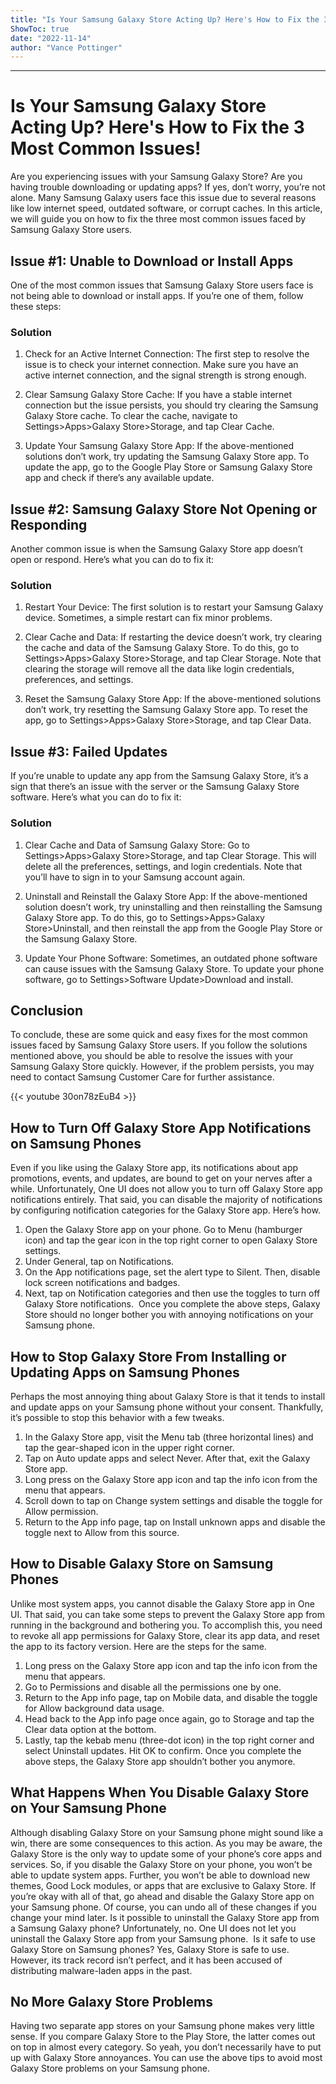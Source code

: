 ```yaml
---
title: "Is Your Samsung Galaxy Store Acting Up? Here's How to Fix the 3 Most Common Issues!"
ShowToc: true 
date: "2022-11-14"
author: "Vance Pottinger"
---
```

*****
# Is Your Samsung Galaxy Store Acting Up? Here's How to Fix the 3 Most Common Issues!

Are you experiencing issues with your Samsung Galaxy Store? Are you having trouble downloading or updating apps? If yes, don’t worry, you’re not alone. Many Samsung Galaxy users face this issue due to several reasons like low internet speed, outdated software, or corrupt caches. In this article, we will guide you on how to fix the three most common issues faced by Samsung Galaxy Store users.

## Issue #1: Unable to Download or Install Apps 

One of the most common issues that Samsung Galaxy Store users face is not being able to download or install apps. If you’re one of them, follow these steps:

### Solution 

1. Check for an Active Internet Connection: The first step to resolve the issue is to check your internet connection. Make sure you have an active internet connection, and the signal strength is strong enough.

2. Clear Samsung Galaxy Store Cache: If you have a stable internet connection but the issue persists, you should try clearing the Samsung Galaxy Store cache. To clear the cache, navigate to Settings>Apps>Galaxy Store>Storage, and tap Clear Cache.

3. Update Your Samsung Galaxy Store App: If the above-mentioned solutions don’t work, try updating the Samsung Galaxy Store app. To update the app, go to the Google Play Store or Samsung Galaxy Store app and check if there’s any available update.

## Issue #2: Samsung Galaxy Store Not Opening or Responding 

Another common issue is when the Samsung Galaxy Store app doesn’t open or respond. Here’s what you can do to fix it:

### Solution 

1. Restart Your Device: The first solution is to restart your Samsung Galaxy device. Sometimes, a simple restart can fix minor problems.

2. Clear Cache and Data: If restarting the device doesn’t work, try clearing the cache and data of the Samsung Galaxy Store. To do this, go to Settings>Apps>Galaxy Store>Storage, and tap Clear Storage. Note that clearing the storage will remove all the data like login credentials, preferences, and settings.

3. Reset the Samsung Galaxy Store App: If the above-mentioned solutions don’t work, try resetting the Samsung Galaxy Store app. To reset the app, go to Settings>Apps>Galaxy Store>Storage, and tap Clear Data.

## Issue #3: Failed Updates 

If you’re unable to update any app from the Samsung Galaxy Store, it’s a sign that there’s an issue with the server or the Samsung Galaxy Store software. Here’s what you can do to fix it:

### Solution 

1. Clear Cache and Data of Samsung Galaxy Store: Go to Settings>Apps>Galaxy Store>Storage, and tap Clear Storage. This will delete all the preferences, settings, and login credentials. Note that you’ll have to sign in to your Samsung account again.

2. Uninstall and Reinstall the Galaxy Store App: If the above-mentioned solution doesn’t work, try uninstalling and then reinstalling the Samsung Galaxy Store app. To do this, go to Settings>Apps>Galaxy Store>Uninstall, and then reinstall the app from the Google Play Store or the Samsung Galaxy Store.

3. Update Your Phone Software: Sometimes, an outdated phone software can cause issues with the Samsung Galaxy Store. To update your phone software, go to Settings>Software Update>Download and install.

## Conclusion 

To conclude, these are some quick and easy fixes for the most common issues faced by Samsung Galaxy Store users. If you follow the solutions mentioned above, you should be able to resolve the issues with your Samsung Galaxy Store quickly. However, if the problem persists, you may need to contact Samsung Customer Care for further assistance.

{{< youtube 30on78zEuB4 >}} 



## How to Turn Off Galaxy Store App Notifications on Samsung Phones


Even if you like using the Galaxy Store app, its notifications about app promotions, events, and updates, are bound to get on your nerves after a while. Unfortunately, One UI does not allow you to turn off Galaxy Store app notifications entirely. That said, you can disable the majority of notifications by configuring notification categories for the Galaxy Store app. Here’s how.
1. Open the Galaxy Store app on your phone. Go to Menu (hamburger icon) and tap the gear icon in the top right corner to open Galaxy Store settings. 
2. Under General, tap on Notifications. 
3. On the App notifications page, set the alert type to Silent. Then, disable lock screen notifications and badges.
4. Next, tap on Notification categories and then use the toggles to turn off Galaxy Store notifications. 
Once you complete the above steps, Galaxy Store should no longer bother you with annoying notifications on your Samsung phone. 

 
## How to Stop Galaxy Store From Installing or Updating Apps on Samsung Phones


Perhaps the most annoying thing about Galaxy Store is that it tends to install and update apps on your Samsung phone without your consent. Thankfully, it’s possible to stop this behavior with a few tweaks. 
1. In the Galaxy Store app, visit the Menu tab (three horizontal lines) and tap the gear-shaped icon in the upper right corner. 
2. Tap on Auto update apps and select Never. After that, exit the Galaxy Store app.
3. Long press on the Galaxy Store app icon and tap the info icon from the menu that appears. 
4. Scroll down to tap on Change system settings and disable the toggle for Allow permission. 
5. Return to the App info page, tap on Install unknown apps and disable the toggle next to Allow from this source. 

 
## How to Disable Galaxy Store on Samsung Phones 


Unlike most system apps, you cannot disable the Galaxy Store app in One UI. That said, you can take some steps to prevent the Galaxy Store app from running in the background and bothering you. To accomplish this, you need to revoke all app permissions for Galaxy Store, clear its app data, and reset the app to its factory version. Here are the steps for the same.
1. Long press on the Galaxy Store app icon and tap the info icon from the menu that appears.
2. Go to Permissions and disable all the permissions one by one. 
3. Return to the App info page, tap on Mobile data, and disable the toggle for Allow background data usage.
4. Head back to the App info page once again, go to Storage and tap the Clear data option at the bottom. 
5. Lastly, tap the kebab menu (three-dot icon) in the top right corner and select Uninstall updates. Hit OK to confirm.
Once you complete the above steps, the Galaxy Store app shouldn’t bother you anymore.

 
## What Happens When You Disable Galaxy Store on Your Samsung Phone 


Although disabling Galaxy Store on your Samsung phone might sound like a win, there are some consequences to this action. 
As you may be aware, the Galaxy Store is the only way to update some of your phone’s core apps and services. So, if you disable the Galaxy Store on your phone, you won’t be able to update system apps. Further, you won’t be able to download new themes, Good Lock modules, or apps that are exclusive to Galaxy Store. 
If you’re okay with all of that, go ahead and disable the Galaxy Store app on your Samsung phone. Of course, you can undo all of these changes if you change your mind later.
Is it possible to uninstall the Galaxy Store app from a Samsung Galaxy phone?
Unfortunately, no. One UI does not let you uninstall the Galaxy Store app from your Samsung phone. 
Is it safe to use Galaxy Store on Samsung phones?
Yes, Galaxy Store is safe to use. However, its track record isn’t perfect, and it has been accused of distributing malware-laden apps in the past.

 
## No More Galaxy Store Problems


Having two separate app stores on your Samsung phone makes very little sense. If you compare Galaxy Store to the Play Store, the latter comes out on top in almost every category. So yeah, you don’t necessarily have to put up with Galaxy Store annoyances. You can use the above tips to avoid most Galaxy Store problems on your Samsung phone. 




